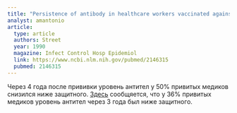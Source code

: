 ```yaml
---
title: "Persistence of antibody in healthcare workers vaccinated against hepatitis B"
analyst: amantonio
article:
  type: article
  authors: Street
  year: 1990
  magazine: Infect Control Hosp Epidemiol
  link: https://www.ncbi.nlm.nih.gov/pubmed/2146315
  pubmed: 2146315
---
```


Через 4 года после прививки уровень антител у 50% привитых медиков снизился ниже защитного.
[Здесь](https://www.ncbi.nlm.nih.gov/pmc/articles/PMC1404632/) сообщяется, что у 36% привитых медиков уровень антител через 3 года был ниже защитного.
